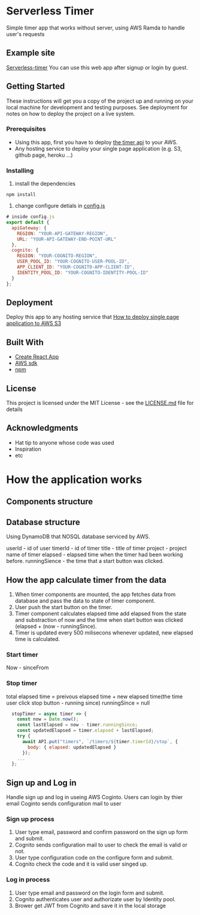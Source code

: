 # Serverless Timer
Simple timer app that works without server, using AWS Ramda to handle user's requests

## Example site
[Serverless-timer](http://serverless-timer-client.s3-website.ap-northeast-2.amazonaws.com/)
You can use this web app after signup or login by guest. 

## Getting Started
These instructions will get you a copy of the project up and running on your local machine for development and testing purposes. See deployment for notes on how to deploy the project on a live system.

### Prerequisites
* Using this app, first you have to deploy [the timer api](https://github.com/sfuxy2283/serverless-timer-api) to your AWS.
* Any hosting service to deploy your single page application (e.g. S3, github page, heroku ...) 

### Installing
1. install the dependencies
```
npm install
```
1. change configure detials in [config.js](https://github.com/sfuxy2283/serverless-timer-client/blob/master/src/config.js)
```javascript
# inside config.js
export default {
  apiGateway: {
    REGION: "YOUR-API-GATEWAY-REGION",
    URL: "YOUR-API-GATEWAY-END-POINT-URL"
  },
  cognito: {
    REGION: "YOUR-COGNITO-REGION",
    USER_POOL_ID: "YOUR-COGNITO-USER-POOL-ID",
    APP_CLIENT_ID: "YOUR-COGNITO-APP-CLIENT-ID",
    IDENTITY_POOL_ID: "YOUR-COGNITO-IDENTITY-POOL-ID"
  }
};
```

## Deployment
Deploy this app to any hosting service that
[How to deploy single page application to AWS S3](https://docs.aws.amazon.com/AmazonS3/latest/dev/WebsiteHosting.html)

## Built With
* [Create React App](https://github.com/facebook/create-react-app)
* [AWS sdk](https://github.com/aws/aws-sdk-js)
* [npm](https://npm.community/)

## License
This project is licensed under the MIT License - see the [LICENSE.md](LICENSE.md) file for details

## Acknowledgments
* Hat tip to anyone whose code was used
* Inspiration
* etc

# How the application works
## Components structure

## Database structure
Using DynamoDB that NOSQL database serviced by AWS.

userId - id of user
timerId - id of timer
title - title of timer
project - project name of timer
elapsed - elapsed time when the timer had been working before.
runningSience - the time that a start button was clicked. 

## How the app calculate timer from the data
1. When timer components are mounted, the app fetches data from database and pass the data to state of timer component.
1. User push the start button on the timer.
1. Timer component calculates elapsed time add elapsed from the state and substraction of now and the time when start button was clicked (elapsed + (now - runningSince).
1. Timer is updated every 500 milisecons whenever updated, new elapsed time is calculated.


### Start timer
Now - sinceFrom 



### Stop timer
total elapsed time  = preivous elapsed time + new elapsed time(the time user click stop button - running since)
runningSince = null
```javascript
  stopTimer = async timer => {
    const now = Date.now();
    const lastElapsed = now - timer.runningSince;
    const updatedElapsed = timer.elapsed + lastElapsed;
    try {
      await API.put("timers", `/timers/${timer.timerId}/stop`, {
        body: { elapsed: updatedElapsed }
      });
    ...
  };
```

## Sign up and Log in
Handle sign up and log in useing AWS Coginto.
Users can login by thier email
Coginto sends configuration mail to user

### Sign up process
1. User type email, password and confirm password on the sign up form and submit.
1. Cognito sends configuration mail to user to check the email is valid or not.
1. User type configuration code on the configure form and submit.
1. Cognito check the code and it is valid user singed up.

### Log in process
1. User type email and password on the login form and submit.
1. Cognito authenticates user and authorizate user by Identity pool.
1. Brower get JWT from Cognito and save it in the local storage

